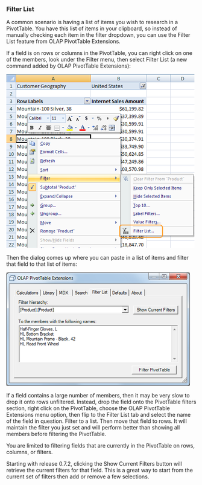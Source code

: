 ### Filter List

A common scenario is having a list of items you wish to research in a PivotTable. You have this list of items in your clipboard, so instead of manually checking each item in the filter dropdown, you can use the Filter List feature from OLAP PivotTable Extensions.

If a field is on rows or columns in the PivotTable, you can right click on one of the members, look under the Filter menu, then select Filter List (a new command added by OLAP PivotTable Extensions):

![](Filter%20List_FilterListMenu.png)

Then the dialog comes up where you can paste in a list of items and filter that field to that list of items:

![](Filter%20List_FilterListDialog.png)

If a field contains a large number of members, then it may be very slow to drop it onto rows unfiltered. Instead, drop the field onto the PivotTable filters section, right click on the PivotTable, choose the OLAP PivotTable Extensions menu option, then flip to the Filter List tab and select the name of the field in question. Filter to a list. Then move that field to rows. It will maintain the filter you just set and will perform better than showing all members before filtering the PivotTable.

You are limited to filtering fields that are currently in the PivotTable on rows, columns, or filters.

Starting with release 0.7.2, clicking the Show Current Filters button will retrieve the current filters for that field. This is a great way to start from the current set of filters then add or remove a few selections.